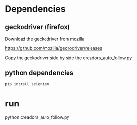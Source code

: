 # Dependencies

## geckodriver (firefox)

Download the geckodriver from mozilla

https://github.com/mozilla/geckodriver/releases

Copy the geckodriver side by side the creadors_auto_follow.py

## python dependencies

```
pip install selenium
```

# run

python creadors_auto_follow.py